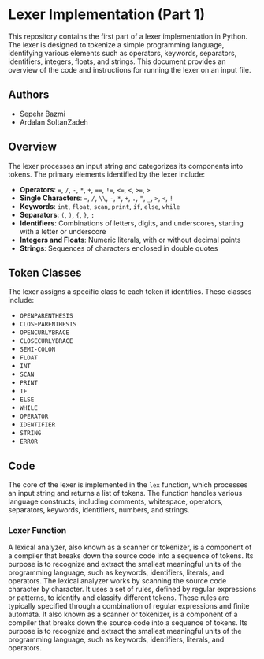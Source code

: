 # Lexer Implementation (Part 1)

This repository contains the first part of a lexer implementation in Python. The lexer is designed to tokenize a simple programming language, identifying various elements such as operators, keywords, separators, identifiers, integers, floats, and strings. This document provides an overview of the code and instructions for running the lexer on an input file.

## Authors
- Sepehr Bazmi
- Ardalan SoltanZadeh

## Overview

The lexer processes an input string and categorizes its components into tokens. The primary elements identified by the lexer include:

- **Operators**: `=`, `/`, `-`, `*`, `+`, `==`, `!=`, `<=`, `<`, `>=`, `>`
- **Single Characters**: `=`, `/`, `\\`, `-`, `*`, `+`, `.`, `"`, `_`, `>`, `<`, `!`
- **Keywords**: `int`, `float`, `scan`, `print`, `if`, `else`, `while`
- **Separators**: `(`, `)`, `{`, `}`, `;`
- **Identifiers**: Combinations of letters, digits, and underscores, starting with a letter or underscore
- **Integers and Floats**: Numeric literals, with or without decimal points
- **Strings**: Sequences of characters enclosed in double quotes

## Token Classes

The lexer assigns a specific class to each token it identifies. These classes include:
- `OPENPARENTHESIS`
- `CLOSEPARENTHESIS`
- `OPENCURLYBRACE`
- `CLOSECURLYBRACE`
- `SEMI-COLON`
- `FLOAT`
- `INT`
- `SCAN`
- `PRINT`
- `IF`
- `ELSE`
- `WHILE`
- `OPERATOR`
- `IDENTIFIER`
- `STRING`
- `ERROR`

## Code

The core of the lexer is implemented in the `lex` function, which processes an input string and returns a list of tokens. The function handles various language constructs, including comments, whitespace, operators, separators, keywords, identifiers, numbers, and strings.

### Lexer Function

A lexical analyzer, also known as a scanner or tokenizer, is a component of a compiler that breaks down the source code into a sequence of 
tokens. Its purpose is to recognize and extract the smallest meaningful units of the programming language, such as keywords, identifiers, 
literals, and operators.
The lexical analyzer works by scanning the source code character by character. It uses a set of rules, defined by regular expressions or patterns, 
to identify and classify different tokens. These rules are typically specified through a combination of regular expressions and finite automata.
It also known as a scanner or tokenizer, is a component of a compiler that breaks down the source code into a sequence of tokens. Its purpose 
is to recognize and extract the smallest meaningful units of the programming language, such as keywords, identifiers, literals, and operators.


